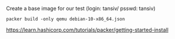 Create a base image for our test (login: tansiv/ psswd: tansiv)

```
packer build -only qemu debian-10-x86_64.json
```

https://learn.hashicorp.com/tutorials/packer/getting-started-install
